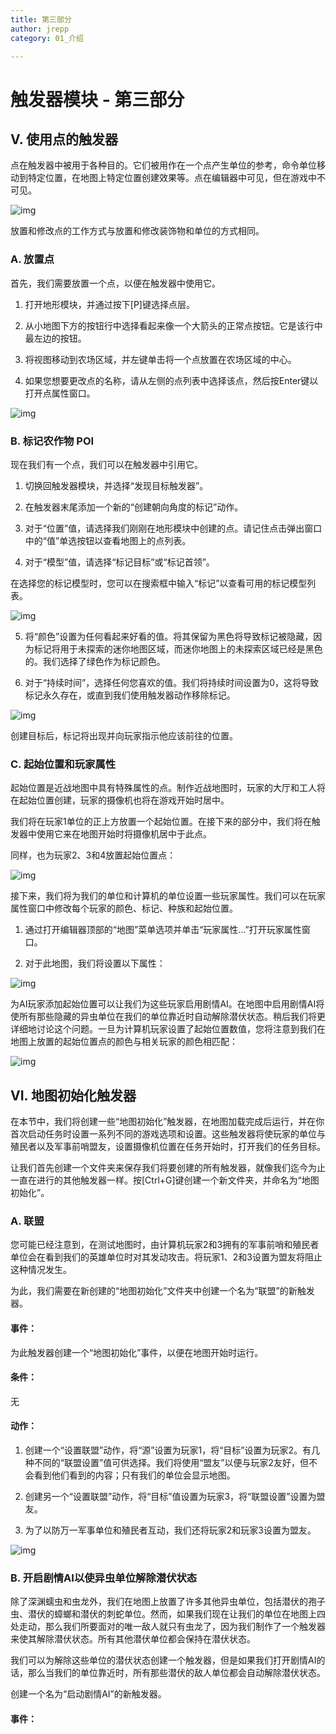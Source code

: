 ```yaml
---
title: 第三部分
author: jrepp
category: 01_介绍

---
```


# 触发器模块 - 第三部分

## V. 使用点的触发器

点在触发器中被用于各种目的。它们被用作在一个点产生单位的参考，命令单位移动到特定位置，在地图上特定位置创建效果等。点在编辑器中可见，但在游戏中不可见。

![img](039-placepoints-placed.jpg)

放置和修改点的工作方式与放置和修改装饰物和单位的方式相同。

### A. 放置点

首先，我们需要放置一个点，以便在触发器中使用它。

1. 打开地形模块，并通过按下[P]键选择点层。

2. 从小地图下方的按钮行中选择看起来像一个大箭头的正常点按钮。它是该行中最左边的按钮。

3. 将视图移动到农场区域，并左键单击将一个点放置在农场区域的中心。

4. 如果您想要更改点的名称，请从左侧的点列表中选择该点，然后按Enter键以打开点属性窗口。

![img](040-placepoints-placedfarm.jpg)

### B. 标记农作物 POI

现在我们有一个点，我们可以在触发器中引用它。

1. 切换回触发器模块，并选择“发现目标触发器”。

2. 在触发器末尾添加一个新的“创建朝向角度的标记”动作。

3. 对于“位置”值，请选择我们刚刚在地形模块中创建的点。请记住点击弹出窗口中的“值”单选按钮以查看地图上的点列表。

4. 对于“模型”值，请选择“标记目标”或“标记首领”。

在选择您的标记模型时，您可以在搜索框中输入“标记”以查看可用的标记模型列表。

![img](041a-pingcrops-pingselection.jpg)

5. 将“颜色”设置为任何看起来好看的值。将其保留为黑色将导致标记被隐藏，因为标记将用于未探索的迷你地图区域，而迷你地图上的未探索区域已经是黑色的。我们选择了绿色作为标记颜色。

6. 对于“持续时间”，选择任何您喜欢的值。我们将持续时间设置为0，这将导致标记永久存在，或直到我们使用触发器动作移除标记。

![img](041b-pingcrops-pingaction.jpg)

创建目标后，标记将出现并向玩家指示他应该前往的位置。

### C. 起始位置和玩家属性

起始位置是近战地图中具有特殊属性的点。制作近战地图时，玩家的大厅和工人将在起始位置创建，玩家的摄像机也将在游戏开始时居中。

我们将在玩家1单位的正上方放置一个起始位置。在接下来的部分中，我们将在触发器中使用它来在地图开始时将摄像机居中于此点。

同样，也为玩家2、3和4放置起始位置点：

![img](042-startlocations-placed.jpg)

接下来，我们将为我们的单位和计算机的单位设置一些玩家属性。我们可以在玩家属性窗口中修改每个玩家的颜色、标记、种族和起始位置。

1. 通过打开编辑器顶部的“地图”菜单选项并单击“玩家属性…”打开玩家属性窗口。

2. 对于此地图，我们将设置以下属性：

![img](043-startlocations-playerproperties.jpg)

为AI玩家添加起始位置可以让我们为这些玩家启用剧情AI。在地图中启用剧情AI将使所有那些隐藏的异虫单位在我们的单位靠近时自动解除潜伏状态。稍后我们将更详细地讨论这个问题。一旦为计算机玩家设置了起始位置数值，您将注意到我们在地图上放置的起始位置点的颜色与相关玩家的颜色相匹配：

![img](044-startlocations-placedcolor.jpg)

## VI. 地图初始化触发器

在本节中，我们将创建一些“地图初始化”触发器，在地图加载完成后运行，并在你首次启动任务时设置一系列不同的游戏选项和设置。这些触发器将使玩家的单位与殖民者以及军事前哨盟友，设置摄像机位置在任务开始时，打开我们的任务目标。

让我们首先创建一个文件夹来保存我们将要创建的所有触发器，就像我们迄今为止一直在进行的其他触发器一样。按[Ctrl+G]键创建一个新文件夹，并命名为“地图初始化”。

### A. 联盟

您可能已经注意到，在测试地图时，由计算机玩家2和3拥有的军事前哨和殖民者单位会在看到我们的英雄单位时对其发动攻击。将玩家1、2和3设置为盟友将阻止这种情况发生。

为此，我们需要在新创建的“地图初始化”文件夹中创建一个名为“联盟”的新触发器。

#### 事件：

为此触发器创建一个“地图初始化”事件，以便在地图开始时运行。

#### 条件：

无

#### 动作：

1. 创建一个“设置联盟”动作，将“源”设置为玩家1，将“目标”设置为玩家2。有几种不同的“联盟设置”值可供选择。我们将使用“盟友”以便与玩家2友好，但不会看到他们看到的内容；只有我们的单位会显示地图。

2. 创建另一个“设置联盟”动作，将“目标”值设置为玩家3，将“联盟设置”设置为盟友。

3. 为了以防万一军事单位和殖民者互动，我们还将玩家2和玩家3设置为盟友。

![img](045-mapinit-alliances.jpg)

### B. 开启剧情AI以使异虫单位解除潜伏状态

除了深渊蠕虫和虫龙外，我们在地图上放置了许多其他异虫单位，包括潜伏的孢子虫、潜伏的蟑螂和潜伏的刺蛇单位。然而，如果我们现在让我们的单位在地图上四处走动，那么我们所要面对的唯一敌人就只有虫龙了，因为我们制作了一个触发器来使其解除潜伏状态。所有其他潜伏单位都会保持在潜伏状态。

我们可以为解除这些单位的潜伏状态创建一个触发器，但是如果我们打开剧情AI的话，那么当我们的单位靠近时，所有那些潜伏的敌人单位都会自动解除潜伏状态。

创建一个名为“启动剧情AI”的新触发器。

#### 事件：